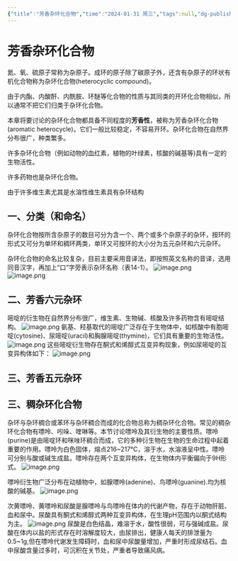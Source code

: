 ```yaml
---
{"title":"芳香杂环化合物","time":"2024-01-31 周三","tags":null,"dg-publish":true,"permalink":"/200 学习/202 有机化学/第02篇 有机化学各论/第14章 杂环化合物和维生素/第1节 芳香杂环化合物/芳香杂环化合物/","dgPassFrontmatter":true,"created":"2024-01-31T15:32:35.313+08:00","updated":"2024-01-31T18:00:40.856+08:00"}
---
```


# 芳香杂环化合物
氮、氧、硫原子常称为杂原子。成环的原子除了碳原子外，还含有杂原子的环状有机化合物称为杂环化合物(heterocyclic compound)。

由于内酯、内酸酐、内酰胺、环醚等化合物的性质与其同类的开环化合物相似，所以通常不把它们归类于杂环化合物。

本章将要讨论的杂环化合物都具备不同程度的**芳香性**，被称为芳香杂环化合物(aromatic heterocycle)。它们一般比较稳定，不容易开环。杂环化合物在自然界分布很广，种类繁多。

许多杂环化合物（例如动物的血红素，植物的叶绿素，核酸的碱基等)具有一定的生物活性。

许多药物也是杂环化合物。

由于许多维生素尤其是水溶性维生素具有杂环结构
## 一、分类（和命名）
杂环化合物按所含杂原子的数目可分为含一个、两个或多个杂原子的杂环，按环的形式又可分为单环和稠环两类，单环又可按环的大小分为五元杂环和六元杂环。

杂环化合物的命名比较复杂，目前主要采用音译法，即按照英文名称的音译，选用同音汉字，再加上“口”字旁表示杂环名称（表14-1）。
![image.png](https://cdn.jsdelivr.net/gh/Dolan-Lance/Image-Jiang/202401311748111.jpg)
![image.png](https://cdn.jsdelivr.net/gh/Dolan-Lance/Image-Jiang/202401311748608.jpg)
## 二、芳香六元杂环
嘧啶的衍生物在自然界分布很广，维生素、生物碱、核酸及许多药物含有嘧啶结构。
![image.png](https://cdn.jsdelivr.net/gh/Dolan-Lance/Image-Jiang/202401311752432.jpg)
氨基、羟基取代的嘧啶广泛存在于生物体中，如核酸中有胞嘧啶(cytosine)、尿嘧啶(uracil)和胸腺嘧啶(thymine)，它们具有重要的生物活性。
![image.png](https://cdn.jsdelivr.net/gh/Dolan-Lance/Image-Jiang/202401311751338.jpg)
这些嘧啶衍生物存在酮式和烯醇式互变异构现象，例如尿嘧啶的互变异构体如下：
![image.png](https://cdn.jsdelivr.net/gh/Dolan-Lance/Image-Jiang/202401311753614.jpg)
## 三、芳香五元杂环
## 三、稠杂环化合物
杂环与杂环稠合或苯环与杂环稠合而成的化合物总称为稠杂环化合物。常见的稠杂环化合物有嘌呤、吲哚、喹啉等。本节讨论嘌呤及其衍生物的主要性质。嘌呤(purine)是由嘧啶环和咪唑环稠合而成，它的多种衍生物在生物的生命过程中起着重要的作用。嘌呤为白色固体，熔点216~217℃，溶于水，水溶液呈中性。嘌呤可分别与酸或碱生成盐。嘌呤存在两个互变异构体，在生物体内平衡偏向于9H形式。
![image.png](https://cdn.jsdelivr.net/gh/Dolan-Lance/Image-Jiang/202401311759067.jpg)

嘌呤衍生物广泛分布在动植物中，如腺嘌呤(adenine)、鸟嘌呤(guanine).均为核酸的碱基。
![image.png](https://cdn.jsdelivr.net/gh/Dolan-Lance/Image-Jiang/202401311759317.jpg)

次黄嘌呤、黄嘌呤和尿酸是腺嘌呤与鸟嘌呤在体内的代谢产物，存在于动物肝脏、血和尿中。尿酸具有酮式和烯醇式两种互变异构体，在生理pH范围内以酮式结构为主。
![image.png](https://cdn.jsdelivr.net/gh/Dolan-Lance/Image-Jiang/202401311800187.jpg)
尿酸是白色结晶，难溶于水，酸性很弱，可与强碱成盐。尿酸在体内以盐的形式存在时溶解度较大，由尿排出，健康人每天的排泄量为0.5~1g,但在嘌呤代谢发生障碍时，血和尿中尿酸量增加，严重时形成尿结石。血中尿酸含量过多时，可沉积在关节处，严重者导致痛风病。

